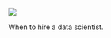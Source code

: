 ![](https://db-feed.s3.amazonaws.com/legacy/Screen_Shot_2018_10_03_at_2_16_51_PM-1538596239990.png)

When to hire a data scientist.
